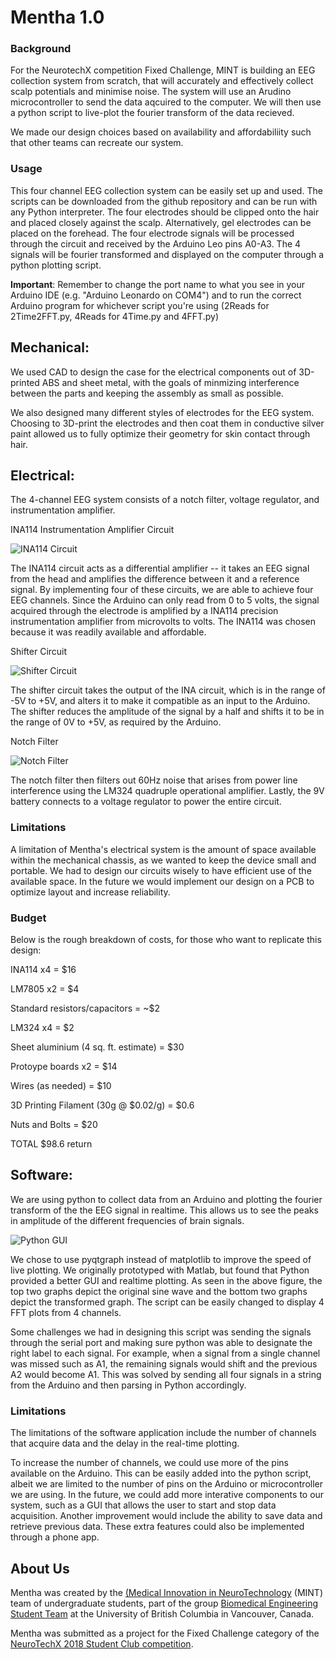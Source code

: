 # Mentha 1.0

### Background

For the NeurotechX competition Fixed Challenge, MINT is building an EEG collection system from scratch, that will accurately and effectively collect scalp potentials and minimise noise.
The system will use an Arudino microcontroller to send the data aqcuired to the computer. We will then use a python script to live-plot the fourier transform of the data recieved. 

We made our design choices based on availability and affordabiliity such that other teams can recreate our system. 

### Usage
This four channel EEG collection system can be easily set up and used. The scripts can be downloaded from the github repository and can be run with any Python interpreter. The four electrodes should be clipped onto the hair and placed closely against the scalp. Alternatively, gel electrodes can be placed on the forehead. 
The four electrode signals will be processed through the circuit and received by the Arduino Leo pins A0-A3. The 4 signals will be fourier transformed and displayed on the computer through a python plotting script. 

**Important**: Remember to change the port name to what you see in your Arduino IDE (e.g. "Arduino Leonardo on COM4") and to run the correct Arduino program for whichever script you're using (2Reads for 2Time2FFT.py, 4Reads for 4Time.py and 4FFT.py)

## Mechanical:
We used CAD to design the case for the electrical components out of 3D-printed ABS and sheet metal, with the goals of minmizing interference between the parts and keeping the assembly as small as possible. 

We also designed many different styles of electrodes for the EEG system. Choosing to 3D-print the electrodes and then coat them in conductive silver paint allowed us to fully optimize their geometry for skin contact through hair.

## Electrical:
The 4-channel EEG system consists of a notch filter, voltage regulator, and instrumentation amplifier. 

INA114 Instrumentation Amplifier Circuit

![INA114 Circuit](https://raw.githubusercontent.com/UBCMint/FixedChallenge/master/Electrical/INA114Circuit.png)

The INA114 circuit acts as a differential amplifier -- it takes an EEG signal from the head and amplifies the difference between it and a reference signal. By implementing four of these circuits, we are able to achieve four EEG channels. Since the Arduino can only read from 0 to 5 volts, the signal acquired through the electrode is amplified by a INA114 precision instrumentation amplifier from microvolts to volts. The INA114 was chosen because it was readily available and affordable. 

Shifter Circuit

![Shifter Circuit](https://raw.githubusercontent.com/UBCMint/FixedChallenge/master/Electrical/ShifterCircuit.png)

The shifter circuit takes the output of the INA circuit, which is in the range of -5V to +5V, and alters it to make it compatible as an input to the Arduino. The shifter reduces the amplitude of the signal by a half and shifts it to be in the range of 0V to +5V, as required by the Arduino. 

Notch Filter

![Notch Filter](https://raw.githubusercontent.com/UBCMint/FixedChallenge/master/Electrical/NotchFilter.png)

The notch filter then filters out 60Hz noise that arises from power line interference using the LM324 quadruple operational amplifier. Lastly, the 9V battery connects to a voltage regulator to power the entire circuit.

### Limitations

A limitation of Mentha's electrical system is the amount of space available within the mechanical chassis, as we wanted to keep the device small and portable. We had to design our circuits wisely to have efficient use of the available space. In the future we would implement our design on a PCB to optimize layout and increase reliability. 

### Budget

Below is the rough breakdown of costs, for those who want to replicate this design:

INA114 x4	= $16  

LM7805 x2	= $4  

Standard resistors/capacitors =	~$2  

LM324 x4 = $2  

Sheet aluminium (4 sq. ft. estimate) = $30  

Protoype boards x2 = $14 

Wires	(as needed) = $10  

3D Printing Filament (30g @ $0.02/g) = $0.6  

Nuts and Bolts = $20  

TOTAL	$98.6  return


## Software:
We are using python to collect data from an Arduino and plotting the fourier transform of the the EEG signal in realtime. This allows us to see the peaks in amplitude of the different frequencies of brain signals.

![Python GUI](https://raw.githubusercontent.com/UBCMint/FixedChallenge/master/PythonGUI/screenshots/plot.PNG)

We chose to use pyqtgraph instead of matplotlib to improve the speed of live plotting. We originally prototyped with Matlab, but found that Python provided a better GUI and realtime plotting.
As seen in the above figure, the top two graphs depict the original sine wave and the bottom two graphs depict the transformed graph. The script can be easily changed to display 4 FFT plots from 4 channels.

Some challenges we had in designing this script was sending the signals through the serial port and making sure python was able to designate the right label to each signal. For example, when a signal from a single channel was missed such as A1, the remaining signals would shift and the previous
A2 would become A1. This was solved by sending all four signals in a string from the Arduino and then parsing in Python accordingly. 

### Limitations
The limitations of the software application include the number of channels that acquire data and the delay in the real-time plotting.

To increase the number of channels, we could use more of the pins available on the Arduino. This can be easily added into the python script, albeit we are limited to the 
number of pins on the Arduino or microcontroller we are using. In the future, we could add more interative components to our system, such as a GUI that allows the user to start and stop data acquisition. Another improvement would include the ability to save data and retrieve previous data. These
extra features could also be implemented through a phone app. 

## About Us

Mentha was created by the [(Medical Innovation in NeuroTechnology](https://ubcmint.github.io/) (MINT) team of undergraduate students, part of the group [Biomedical Engineering Student Team](http://www.ubcbest.com/) at the University of British Columbia in Vancouver, Canada.

Mentha was submitted as a project for the Fixed Challenge category of the [NeuroTechX 2018 Student Club competition](https://neurotechx.github.io/studentclubs/competition/).
